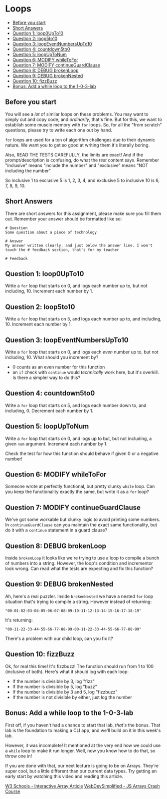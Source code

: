# Loops

- [Before you start](#before-you-start)
- [Short Answers](#short-answers)
- [Question 1: loop0UpTo10](#question-1-loop0upto10)
- [Question 2: loop5to10](#question-2-loop5to10)
- [Question 3: loopEventNumbersUpTo10](#question-3-loopeventnumbersupto10)
- [Question 4: countdown5to0](#question-4-countdown5to0)
- [Question 5: loopUpToNum](#question-5-loopuptonum)
- [Question 6: MODIFY whileToFor](#question-6-modify-whiletofor)
- [Question 7: MODIFY continueGuardClause](#question-7-modify-continueguardclause)
- [Question 8: DEBUG brokenLoop](#question-8-debug-brokenloop)
- [Question 9: DEBUG brokenNested](#question-9-debug-brokennested)
- [Question 10: fizzBuzz](#question-10-fizzbuzz)
- [Bonus: Add a while loop to the 1-0-3-lab](#bonus-add-a-while-loop-to-the-1-0-3-lab)


## Before you start
You will see a *lot* of similar loops on these problems. You may want to simply cut and copy code, and *ordinarily*, that's fine. But for this, we want to establish some muscle memory with `for` loops. So, for all the "from scratch" questions, please try to write each one out by hand.

`for` loops are used for a ton of algorithm challenges due to their dynamic nature. We want you to get so good at writing them it's literally boring.

Also, READ THE TESTS CAREFULLY, the limits are exact! And if the prompt/description is confusing, do what the *test* content says. Remember "inclusive" means "include the number" and "exclusive" means "NOT including the number"

So inclusive 1 to exclusive 5 is 1, 2, 3, 4, and exclusive 5 to inclusive 10 is 6, 7, 8, 9, 10.

## Short Answers
There are short answers for this assignment, please make sure you fill them out. Remember your answer should be formatted like so:

```plaintext
# Question
Some question about a piece of technology

# Answer
My answer written clearly, and just below the answer line. I won't touch the # feedback section, that's for my teacher

# Feedback
```

## Question 1: loop0UpTo10
Write a `for` loop that starts on 0, and logs each number up to, but not including, 10. Increment each number by 1.

## Question 2: loop5to10
Write a `for` loop that starts on 5, and logs each number up to, and including, 10. Increment each number by 1.

## Question 3: loopEventNumbersUpTo10
Write a `for` loop that starts on 0, and logs each *even* number up to, but not including, 10. What should you increment by?

- 0 counts as an even number for this function
- an `if` check with `continue` would *technically* work here, but it's overkill. Is there a simpler way to do this?

## Question 4: countdown5to0
Write a `for` loop that starts on 5, and logs each number down to, and including, 0. Decrement each number by 1.

## Question 5: loopUpToNum
Write a `for` loop that starts on 0, and logs up to but, but not including, a given `num` argument. Increment each number by 1.

Check the test for how this function should behave if given 0 or a negative number!

## Question 6: MODIFY whileToFor
Someone wrote at perfectly functional, but pretty clunky `while` loop. Can you keep the functionality exactly the same, but write it as a `for` loop?

## Question 7: MODIFY continueGuardClause
We've got some workable but clunky logic to avoid printing some numbers. In `continueGuardClause` can you maintain the exact same functionality, but do it with a `continue` statement in a guard clause?

## Question 8: DEBUG brokenLoop
Inside `brokenLoop` it looks like we're trying to use a loop to compile a bunch of numbers into a string. However, the loop's condition and incrementor look wrong. Can read what the tests are expecting and fix this function?

## Question 9: DEBUG brokenNested
Ah, here's a real puzzler. Inside `brokenNested` we have a nested `for` loop situation that's trying to compile a string. However instead of returning:

```plaintext
"00-01-02-03-04-05-06-07-08-09-10-11-12-13-14-15-16-17-18-19"
```
It's returning:

```plaintext
"00-11-22-33-44-55-66-77-88-99-00-11-22-33-44-55-66-77-88-99"
```

There's a problem with our child loop, can you fix it?

## Question 10: fizzBuzz
Ok, for real this time! It's fizzbuzz! The function should run from 1 to 100 (inclusive of both). Here's what it should log with each loop:

- If the number is divisible by 3, log "fizz"
- If the number is divisible by 5, log "buzz"
- If the number is divisible by 3 and 5, log "fizzbuzz"
- If the number is not divisible by either, just log the number

## Bonus: Add a while loop to the 1-0-3-lab
First off, if you haven't had a chance to start that lab, *that's* the bonus. That lab is the foundation to making a CLI app, and we'll build on it in this week's lab.

However, it was incomplete! It mentioned at the very end how we could use a `while` loop to make it run longer. Well, now you know how to do that, so throw one in!

If you are done with that, our next lecture is going to be on Arrays. They're super cool, but a little different than our current data types. Try getting an early start by watching this video and reading this article.

[W3 Schools - Interactive Array Article](https://www.w3schools.com/js/js_arrays.asp)
[WebDevSimplified - JS Arrays Crash Course](https://www.youtube.com/watch?v=7W4pQQ20nJg)
